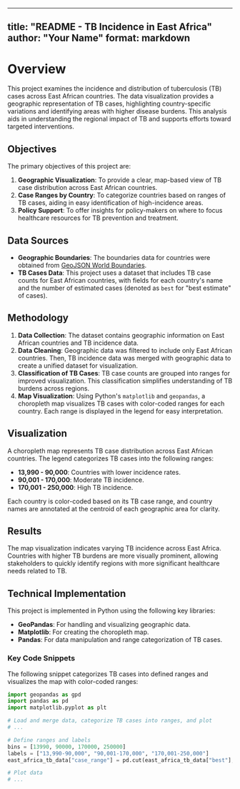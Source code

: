 
---
title: "README - TB Incidence in East Africa"
author: "Your Name"
format: markdown
---

# Overview

This project examines the incidence and distribution of tuberculosis (TB) cases across East African countries. The data visualization provides a geographic representation of TB cases, highlighting country-specific variations and identifying areas with higher disease burdens. This analysis aids in understanding the regional impact of TB and supports efforts toward targeted interventions.

## Objectives

The primary objectives of this project are:

1. **Geographic Visualization**: To provide a clear, map-based view of TB case distribution across East African countries.
2. **Case Ranges by Country**: To categorize countries based on ranges of TB cases, aiding in easy identification of high-incidence areas.
3. **Policy Support**: To offer insights for policy-makers on where to focus healthcare resources for TB prevention and treatment.

## Data Sources

- **Geographic Boundaries**: The boundaries data for countries were obtained from [GeoJSON World Boundaries](https://github.com/datasets/geo-boundaries-world-110m).
- **TB Cases Data**: This project uses a dataset that includes TB case counts for East African countries, with fields for each country's name and the number of estimated cases (denoted as `best` for "best estimate" of cases).

## Methodology

1. **Data Collection**: The dataset contains geographic information on East African countries and TB incidence data.
2. **Data Cleaning**: Geographic data was filtered to include only East African countries. Then, TB incidence data was merged with geographic data to create a unified dataset for visualization.
3. **Classification of TB Cases**: TB case counts are grouped into ranges for improved visualization. This classification simplifies understanding of TB burdens across regions.
4. **Map Visualization**: Using Python's `matplotlib` and `geopandas`, a choropleth map visualizes TB cases with color-coded ranges for each country. Each range is displayed in the legend for easy interpretation.

## Visualization

A choropleth map represents TB case distribution across East African countries. The legend categorizes TB cases into the following ranges:

- **13,990 - 90,000**: Countries with lower incidence rates.
- **90,001 - 170,000**: Moderate TB incidence.
- **170,001 - 250,000**: High TB incidence.

Each country is color-coded based on its TB case range, and country names are annotated at the centroid of each geographic area for clarity.

## Results

The map visualization indicates varying TB incidence across East Africa. Countries with higher TB burdens are more visually prominent, allowing stakeholders to quickly identify regions with more significant healthcare needs related to TB.

## Technical Implementation

This project is implemented in Python using the following key libraries:

- **GeoPandas**: For handling and visualizing geographic data.
- **Matplotlib**: For creating the choropleth map.
- **Pandas**: For data manipulation and range categorization of TB cases.

### Key Code Snippets

The following snippet categorizes TB cases into defined ranges and visualizes the map with color-coded ranges:

```python
import geopandas as gpd
import pandas as pd
import matplotlib.pyplot as plt

# Load and merge data, categorize TB cases into ranges, and plot
# ...

# Define ranges and labels
bins = [13990, 90000, 170000, 250000]
labels = ["13,990-90,000", "90,001-170,000", "170,001-250,000"]
east_africa_tb_data["case_range"] = pd.cut(east_africa_tb_data["best"], bins=bins, labels=labels)

# Plot data
# ...

